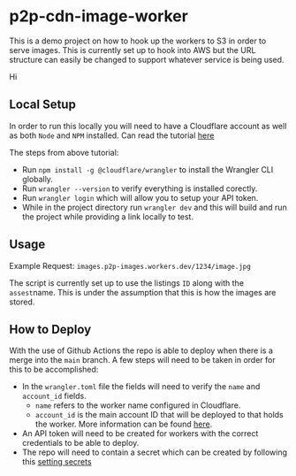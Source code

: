 # p2p-cdn-image-worker

This is a demo project on how to hook up the workers to S3 in order to serve images.  This is currently set up to hook into AWS but the URL structure can easily be changed to support whatever service is being used.

Hi

## Local Setup

In order to run this locally you will need to have a Cloudflare account as well as both `Node` and `NPM` installed.  Can read the tutorial [here](https://developers.cloudflare.com/workers/learning/getting-started)

The steps from above tutorial:
- Run `npm install -g @cloudflare/wrangler` to install the Wrangler CLI globally.
- Run `wrangler --version` to verify everything is installed corectly.
- Run `wrangler login` which will allow you to setup your API token.
- While in the project directory run `wrangler dev` and this will build and run the project while providing a link locally to test.

## Usage

Example Request: `images.p2p-images.workers.dev/1234/image.jpg`

The script is currently set up to use the listings `ID` along with the `assest`name.  This is under the assumption that this is how the images are stored.

## How to Deploy

With the use of Github Actions the repo is able to deploy when there is a merge into the `main` branch.  A few steps will need to be taken in order for this to be accomplished:

- In the `wrangler.toml` file the fields will need to verify the `name` and `account_id` fields.
  - `name` refers to the worker name configured in Cloudflare.
  - `account_id` is the main account ID that will be deployed to that holds the worker.  More information can be found [here](https://support.cloudflare.com/hc/en-us/articles/200167836-Managing-API-Tokens-and-Keys).
- An API token will need to be created for workers with the correct credentials to be able to deploy.
- The repo will need to contain a secret which can be created by following this [setting secrets](https://docs.github.com/en/actions/reference/encrypted-secrets)